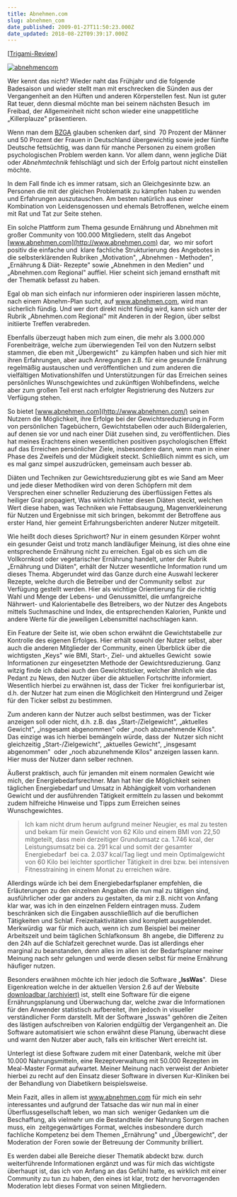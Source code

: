 ```yaml
---
title: Abnehmen.com
slug: abnehmen_com
date_published: 2009-01-27T11:50:23.000Z
date_updated: 2018-08-22T09:39:17.000Z
---
```


[[Trigami-Review](http://www.trigami.com?blog=http://thafaker.de)]

[![abnehmencom](//picdump.thafaker.de/2009/01/abnehmencom.png)](http://www.abnehmen.com/)

Wer kennt das nicht? Wieder naht das Frühjahr und die folgende Badesaison und wieder stellt man mit erschrecken die Sünden aus der Vergangenheit an den Hüften und anderen Körperstellen fest. Nun ist guter  Rat teuer, denn diesmal möchte man bei seinem nächsten Besuch  im Freibad, der Allgemeinheit nicht schon wieder eine unappetitliche „Killerplauze" präsentieren.

Wenn man dem [BZGA](http://www.bzga.de) glauben schenken darf, sind  70 Prozent der Männer und 50 Prozent der Frauen in Deutschland übergewichtig sowie jeder fünfte Deutsche fettsüchtig, was dann für manche Personen zu einem großen psychologischen Problem werden kann. Vor allem dann, wenn jegliche Diät oder *Abnehmtechnik* fehlschlägt und sich der Erfolg partout nicht einstellen möchte.

In dem Fall finde ich es immer ratsam, sich an Gleichgesinnte bzw. an Personen die mit der gleichen Problematik zu kämpfen haben zu wenden und Erfahrungen auszutauschen. Am besten natürlich aus einer Kombination von Leidensgenossen und ehemals Betroffenen, welche einem mit Rat und Tat zur Seite stehen.

Ein solche Plattform zum Thema gesunde Ernährung und Abnehmen mit großer Community von 100.000 Mitgliedern, stellt das Angebot [www.abnehmen.com](http://www.abnehmen.com) dar,  wo mir sofort positiv die einfache und  klare fachliche Strukturierung des Angebotes in die selbsterklärenden Rubriken „Motivation", „Abnehmen - Methoden", „Ernährung & Diät- Rezepte" sowie „Abnehmen in den Medien" und „Abnehmen.com Regional" auffiel. Hier scheint sich jemand ernsthaft mit der Thematik befasst zu haben.

Egal ob man sich einfach nur informieren oder inspirieren lassen möchte, nach einem Abnehm-Plan sucht, auf www.abnehmen.com, wird man sicherlich fündig. Und wer dort direkt nicht fündig wird, kann sich unter der Rubrik „Abnehmen.com Regional" mit Anderen in der Region, über selbst initiierte Treffen verabreden.

Ebenfalls überzeugt haben mich zum einen, die mehr als 3.000.000 Forenbeiträge, welche zum überwiegenden Teil von den Nutzern selbst stammen, die eben mit „Übergewicht"  zu kämpfen haben und sich hier mit ihren Erfahrungen, aber auch Anregungen z.B. für eine gesunde Ernährung regelmäßig austauschen und veröffentlichen und zum anderen die vielfältigen Motivationshilfen und Unterstützungen für das Erreichen seines persönliches Wunschgewichtes und zukünftigen Wohlbefindens, welche aber zum großen Teil erst nach erfolgter Registrierung des Nutzers zur Verfügung stehen.

So bietet [www.abnehmen.com](http://www.abnehmen.com/) seinen Nutzern die Möglichkeit, ihre Erfolge bei der Gewichtsreduzierung in Form  von persönlichen Tagebüchern, Gewichtstabellen oder auch Bildergalerien, auf denen sie vor und nach einer Diät zusehen sind, zu veröffentlichen. Dies hat meines Erachtens einen wesentlichen positiven psychologischen Effekt auf das Erreichen persönlicher Ziele, insbesondere dann, wenn man in einer Phase des Zweifels und der Müdigkeit steckt. Schließlich nimmt es sich, um es mal ganz simpel auszudrücken, gemeinsam auch besser ab.

Diäten und Techniken zur Gewichtsreduzierung gibt es wie Sand am Meer und jede dieser Methodiken wird von deren Schöpfern mit dem Versprechen einer schneller Reduzierung des überflüssigen Fettes als heiliger Gral propagiert, Was wirklich hinter diesen Diäten steckt, welchen Wert diese haben, was Techniken wie Fettabsaugung, Magenverkleinerung für Nutzen und Ergebnisse mit sich bringen, bekommt der Betroffene aus erster Hand, hier gemeint Erfahrungsberichten anderer Nutzer mitgeteilt.

Wie heißt doch dieses Sprichwort? Nur in einem gesunden Körper wohnt ein gesunder Geist und trotz manch landläufiger Meinung, ist dies ohne eine entsprechende Ernährung nicht zu erreichen. Egal ob es sich um die Vollkornkost oder vegetarischer Ernährung handelt, unter der Rubrik „Ernährung und Diäten", erhält der Nutzer wesentliche Information rund um dieses Thema. Abgerundet wird das Ganze durch eine Auswahl leckerer Rezepte, welche durch die Betreiber und der Community selbst  zur Verfügung gestellt werden. Hier als wichtige Orientierung für die richtig Wahl und Menge der Lebens- und Genussmittel, die umfangreiche  Nährwert- und Kalorientabelle des Betreibers, wo der Nutzer des Angebots mittels Suchmaschine und Index, die entsprechenden Kalorien, Punkte und andere Werte für die jeweiligen Lebensmittel nachschlagen kann.

Ein Feature der Seite ist, wie oben schon erwähnt die Gewichtstabelle zur Kontrolle des eigenen Erfolges. Hier erhält sowohl der Nutzer selbst, aber auch die anderen Mitglieder der Community, einen Überblick über die wichtigsten „Keys" wie BMI, Start-, Ziel- und aktuelles Gewicht  sowie Informationen zur eingesetzten Methode der Gewichtsreduzierung. Ganz witzig finde ich dabei auch den Gewichtsticker, welcher ähnlich wie das Pedant zu News, den Nutzer über die aktuellen Fortschritte informiert. Wesentlich hierbei zu erwähnen ist, dass der Ticker  frei konfigurierbar ist, d.h. der Nutzer hat zum einen die Möglichkeit den Hintergrund und Zeiger für den Ticker selbst zu bestimmen.

Zum anderen kann der Nutzer auch selbst bestimmen, was der Ticker anzeigen soll oder nicht, d.h. z.B. das „Start-/Zielgewicht", „aktuelles Gewicht", „insgesamt abgenommen" oder „noch abzunehmende Kilos".  Das einzige was ich hierbei bemängeln würde, dass der  Nutzer sich nicht gleichzeitig „Start-/Zielgewicht", „aktuelles Gewicht", „insgesamt abgenommen"  oder „noch abzunehmende Kilos" anzeigen lassen kann. Hier muss der Nutzer dann selber rechnen.

Äußerst praktisch, auch für jemanden mit einem normalen Gewicht wie mich, der Energiebedarfsrechner. Man hat hier die Möglichkeit seinen täglichen Energiebedarf und Umsatz in Abhängigkeit vom vorhandenen Gewicht und der ausführenden Tätigkeit ermitteln zu lassen und bekommt zudem hilfreiche Hinweise und Tipps zum Erreichen seines Wunschgewichtes.

> Ich kam nicht drum herum aufgrund meiner Neugier, es mal zu testen und bekam für mein Gewicht von 62 Kilo und einem BMI von 22,50 mitgeteilt, dass mein derzeitiger Grundumsatz ca. 1.746 kcal, der Leistungsumsatz bei ca. 291 kcal und somit der gesamter Energiebedarf  bei ca. 2.037 kcal/Tag liegt und mein Optimalgewicht von 60 Kilo bei leichter sportlicher Tätigkeit in drei bzw. bei intensiven Fitnesstraining in einem Monat zu erreichen wäre.

Allerdings würde ich bei dem Energiebedarfsplaner empfehlen, die  Erläuterungen zu den einzelnen Angaben die nun mal zu tätigen sind,  ausführlicher oder gar anders zu gestalten, da mir z.B. nicht von Anfang klar war, was ich in den einzelnen Feldern eintragen muss. Zudem beschränken sich die Eingaben ausschließlich auf die beruflichen Tätigkeiten und Schlaf. Freizeitaktivitäten sind komplett ausgeblendet. Merkwürdig  war für mich auch, wenn ich zum Beispiel bei meiner Arbeitszeit und beim täglichen Schlafkonsum  8h angebe, die Differenz zu den 24h auf die Schlafzeit gerechnet wurde. Das ist allerdings eher marginal zu beanstanden, denn alles im allen ist der Bedarfsplaner meiner Meinung nach sehr gelungen und werde diesen selbst für meine Ernährung häufiger nutzen.

Besonders erwähnen möchte ich hier jedoch die Software „**IssWas**".  Diese Eigenkreation welche in der aktuellen Version 2.6 auf der Website [downloadbar (archiviert)](http://web.archive.org/web/20090130222433/http://www.abnehmen.com:80/portal.php?page=isswas) ist, stellt eine Software für die eigene Ernährungsplanung und Überwachung dar, welche zwar die Informationen für den Anwender statistisch aufbereitet, ihm jedoch in visueller verständlicher Form darstellt. Mit der Software „Isswas" gehören die Zeiten des lästigen aufschreiben von Kalorien endgültig der Vergangenheit an. Die Software automatisiert wie schon erwähnt diese Planung, überwacht diese und warnt den Nutzer aber auch, falls ein kritischer Wert erreicht ist.

Unterlegt ist diese Software zudem mit einer Datenbank, welche mit über 10.000 Nahrungsmitteln, eine Rezeptverwaltung mit 50.000 Rezepten im Meal-Master Format aufwartet. Meiner Meinung nach verweist der Anbieter hierbei zu recht auf den Einsatz dieser Software in diversen Kur-Kliniken bei der Behandlung von Diabetikern beispielsweise.

Mein Fazit, alles in allem ist www.abnehmen.com für mich ein sehr interessantes und aufgrund der Tatsache das wir nun mal in einer Überflussgesellschaft leben, wo man sich  weniger Gedanken um die Beschaffung, als vielmehr um die Bestandteile der Nahrung Sorgen machen muss, ein  zeitgegenwärtiges Format, welches insbesondere durch fachliche Kompetenz bei dem Themen „Ernährung" und „Übergewicht", der Moderation der Foren sowie der Betreuung der Community brilliert.

Es werden dabei alle Bereiche dieser Thematik abdeckt bzw. durch weiterführende Informationen ergänzt und was für mich das wichtigste überhaupt ist, das ich von Anfang an das Gefühl hatte, es wirklich mit einer Community zu tun zu haben, den eines ist klar, trotz der hervorragenden Moderation lebt dieses Format von seinen Mitgliedern.
